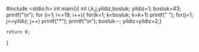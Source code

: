 #include <stdio.h>
int main(){
	int i,k,j,yildiz,bosluk;
	yildiz=1;
	bosluk=43;
	printf("\n");
	for (i=1; i<=19; i++){
		for(k=1; k<bosluk; k=k+1) printf(" ");
		for(j=1; j<=yildiz; j++)  printf("*");
		printf("\n");
		bosluk--;
		yildiz=yildiz+2;}

	return 0;

}

